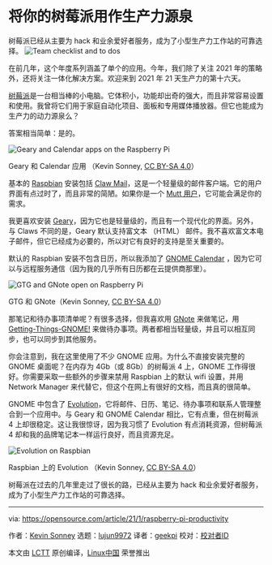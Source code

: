 [#]: collector: (lujun9972)
[#]: translator: (geekpi)
[#]: reviewer: ( )
[#]: publisher: ( )
[#]: url: ( )
[#]: subject: (Use your Raspberry Pi as a productivity powerhouse)
[#]: via: (https://opensource.com/article/21/1/raspberry-pi-productivity)
[#]: author: (Kevin Sonney https://opensource.com/users/ksonney)

将你的树莓派用作生产力源泉
======
树莓派已经从主要为 hack 和业余爱好者服务，成为了小型生产力工作站的可靠选择。
![Team checklist and to dos][1]

在前几年，这个年度系列涵盖了单个的应用。今年，我们除了关注 2021 年的策略外，还将关注一体化解决方案。欢迎来到 2021 年 21 天生产力的第十六天。

[树莓派][2]是一台相当棒的小电脑。它体积小，功能却出奇的强大，而且非常容易设置和使用。我曾将它们用于家庭自动化项目、面板和专用媒体播放器。但它也能成为生产力的动力源泉么？

答案相当简单：是的。

![Geary and Calendar apps on the Raspberry Pi][3]

Geary 和 Calendar 应用 （Kevin Sonney, [CC BY-SA 4.0][4]）

基本的 [Raspbian][5] 安装包括 [Claw Mail][6]，这是一个轻量级的邮件客户端。它的用户界面有点过时了，而且非常的简陋。如果你是一个 [Mutt 用户][7]，它可能会满足你的需求。

我更喜欢安装 [Geary][8]，因为它也是轻量级的，而且有一个现代化的界面。另外，与 Claws 不同的是，Geary 默认支持富文本 （HTML） 邮件。我不喜欢富文本电子邮件，但它已经成为必要的，所以对它有良好的支持是至关重要的。

默认的 Raspbian 安装不包含日历，所以我添加了 [GNOME Calendar][9] ，因为它可以与远程服务通信（因为我的几乎所有日历都在云提供商那里）。

![GTG and GNote open on Raspberry Pi][10]

GTG 和 GNote（Kevin Sonney, [CC BY-SA 4.0][4]）

那笔记和待办事项清单呢？有很多选择，但我喜欢用 [GNote][11] 来做笔记，用 [Getting-Things-GNOME!][12] 来做待办事项。两者都相当轻量级，并且可以相互同步，也可以同步到其他服务。

你会注意到，我在这里使用了不少 GNOME 应用。为什么不直接安装完整的 GNOME 桌面呢？在内存为 4Gb（或 8Gb）的树莓派 4 上，GNOME 工作得很好。你需要采取一些额外的步骤来禁用 Raspbian 上的默认 wifi 设置，并用 Network Manager 来代替它，但这个在网上有很好的文档，而且真的很简单。

GNOME 中包含了 [Evolution][13]，它将邮件、日历、笔记、待办事项和联系人管理整合到一个应用中。与 Geary 和 GNOME Calendar 相比，它有点重，但在树莓派 4 上却很稳定。这让我很惊讶，因为我习惯了 Evolution 有点消耗资源，但树莓派 4 却和我的品牌笔记本一样运行良好，而且资源充足。

![Evolution on Raspbian][14]

Raspbian 上的 Evolution （Kevin Sonney, [CC BY-SA 4.0][4]）

树莓派在过去的几年里走过了很长的路，已经从主要为 hack 和业余爱好者服务，成为了小型生产力工作站的可靠选择。

--------------------------------------------------------------------------------

via: https://opensource.com/article/21/1/raspberry-pi-productivity

作者：[Kevin Sonney][a]
选题：[lujun9972][b]
译者：[geekpi](https://github.com/geekpi)
校对：[校对者ID](https://github.com/校对者ID)

本文由 [LCTT](https://github.com/LCTT/TranslateProject) 原创编译，[Linux中国](https://linux.cn/) 荣誉推出

[a]: https://opensource.com/users/ksonney
[b]: https://github.com/lujun9972
[1]: https://opensource.com/sites/default/files/styles/image-full-size/public/lead-images/todo_checklist_team_metrics_report.png?itok=oB5uQbzf (Team checklist and to dos)
[2]: https://www.raspberrypi.org/
[3]: https://opensource.com/sites/default/files/day16-image1.png
[4]: https://creativecommons.org/licenses/by-sa/4.0/
[5]: https://www.raspbian.org/
[6]: https://www.claws-mail.org/
[7]: http://www.mutt.org/
[8]: https://wiki.gnome.org/Apps/Geary
[9]: https://wiki.gnome.org/Apps/Calendar
[10]: https://opensource.com/sites/default/files/day16-image2.png
[11]: https://wiki.gnome.org/Apps/Gnote
[12]: https://wiki.gnome.org/Apps/GTG
[13]: https://opensource.com/business/18/1/desktop-email-clients
[14]: https://opensource.com/sites/default/files/day16-image3.png
